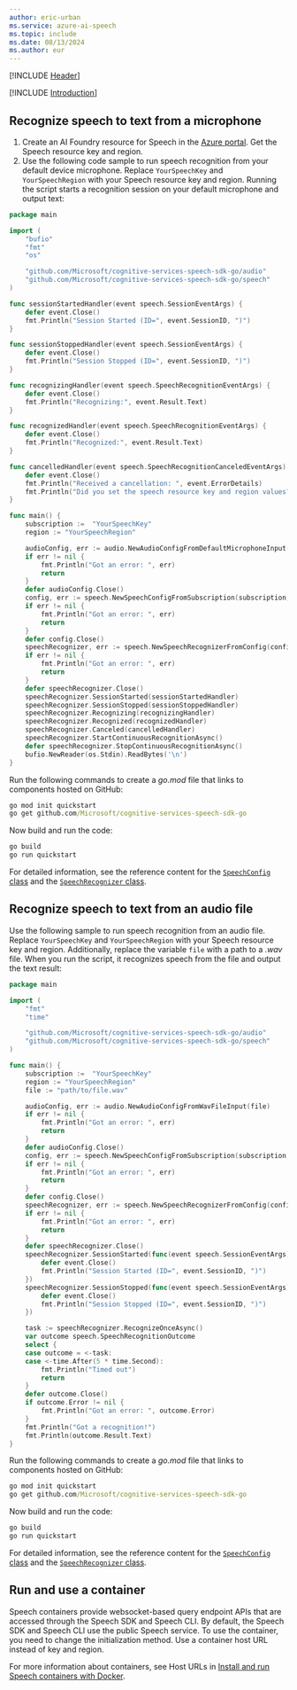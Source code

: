 ```yaml
---
author: eric-urban
ms.service: azure-ai-speech
ms.topic: include
ms.date: 08/13/2024
ms.author: eur
---
```


[!INCLUDE [Header](../../common/go.md)]

[!INCLUDE [Introduction](intro.md)]

## Recognize speech to text from a microphone

1. Create an AI Foundry resource for Speech in the [Azure portal](https://portal.azure.com/#create/Microsoft.CognitiveServicesAIFoundry). Get the Speech resource key and region.
1. Use the following code sample to run speech recognition from your default device microphone. Replace `YourSpeechKey` and `YourSpeechRegion` with your Speech resource key and region. Running the script starts a recognition session on your default microphone and output text:

```go
package main

import (
	"bufio"
	"fmt"
	"os"

	"github.com/Microsoft/cognitive-services-speech-sdk-go/audio"
	"github.com/Microsoft/cognitive-services-speech-sdk-go/speech"
)

func sessionStartedHandler(event speech.SessionEventArgs) {
	defer event.Close()
	fmt.Println("Session Started (ID=", event.SessionID, ")")
}

func sessionStoppedHandler(event speech.SessionEventArgs) {
	defer event.Close()
	fmt.Println("Session Stopped (ID=", event.SessionID, ")")
}

func recognizingHandler(event speech.SpeechRecognitionEventArgs) {
	defer event.Close()
	fmt.Println("Recognizing:", event.Result.Text)
}

func recognizedHandler(event speech.SpeechRecognitionEventArgs) {
	defer event.Close()
	fmt.Println("Recognized:", event.Result.Text)
}

func cancelledHandler(event speech.SpeechRecognitionCanceledEventArgs) {
	defer event.Close()
	fmt.Println("Received a cancellation: ", event.ErrorDetails)
	fmt.Println("Did you set the speech resource key and region values?")
}

func main() {
    subscription :=  "YourSpeechKey"
    region := "YourSpeechRegion"

	audioConfig, err := audio.NewAudioConfigFromDefaultMicrophoneInput()
	if err != nil {
		fmt.Println("Got an error: ", err)
		return
	}
	defer audioConfig.Close()
	config, err := speech.NewSpeechConfigFromSubscription(subscription, region)
	if err != nil {
		fmt.Println("Got an error: ", err)
		return
	}
	defer config.Close()
	speechRecognizer, err := speech.NewSpeechRecognizerFromConfig(config, audioConfig)
	if err != nil {
		fmt.Println("Got an error: ", err)
		return
	}
	defer speechRecognizer.Close()
	speechRecognizer.SessionStarted(sessionStartedHandler)
	speechRecognizer.SessionStopped(sessionStoppedHandler)
	speechRecognizer.Recognizing(recognizingHandler)
	speechRecognizer.Recognized(recognizedHandler)
	speechRecognizer.Canceled(cancelledHandler)
	speechRecognizer.StartContinuousRecognitionAsync()
	defer speechRecognizer.StopContinuousRecognitionAsync()
	bufio.NewReader(os.Stdin).ReadBytes('\n')
}
```

Run the following commands to create a *go.mod* file that links to components hosted on GitHub:

```cmd
go mod init quickstart
go get github.com/Microsoft/cognitive-services-speech-sdk-go
```

Now build and run the code:

```cmd
go build
go run quickstart
```

For detailed information, see the reference content for the [`SpeechConfig` class](https://pkg.go.dev/github.com/Microsoft/cognitive-services-speech-sdk-go@v1.15.0/speech#SpeechConfig) and the [`SpeechRecognizer` class](https://pkg.go.dev/github.com/Microsoft/cognitive-services-speech-sdk-go@v1.15.0/speech#SpeechRecognizer).

## Recognize speech to text from an audio file

Use the following sample to run speech recognition from an audio file. Replace `YourSpeechKey` and `YourSpeechRegion` with your Speech resource key and region. Additionally, replace the variable `file` with a path to a *.wav* file. When you run the script, it recognizes speech from the file and output the text result:

```go
package main

import (
	"fmt"
	"time"

	"github.com/Microsoft/cognitive-services-speech-sdk-go/audio"
	"github.com/Microsoft/cognitive-services-speech-sdk-go/speech"
)

func main() {
    subscription :=  "YourSpeechKey"
    region := "YourSpeechRegion"
    file := "path/to/file.wav"

	audioConfig, err := audio.NewAudioConfigFromWavFileInput(file)
	if err != nil {
		fmt.Println("Got an error: ", err)
		return
	}
	defer audioConfig.Close()
	config, err := speech.NewSpeechConfigFromSubscription(subscription, region)
	if err != nil {
		fmt.Println("Got an error: ", err)
		return
	}
	defer config.Close()
	speechRecognizer, err := speech.NewSpeechRecognizerFromConfig(config, audioConfig)
	if err != nil {
		fmt.Println("Got an error: ", err)
		return
	}
	defer speechRecognizer.Close()
	speechRecognizer.SessionStarted(func(event speech.SessionEventArgs) {
		defer event.Close()
		fmt.Println("Session Started (ID=", event.SessionID, ")")
	})
	speechRecognizer.SessionStopped(func(event speech.SessionEventArgs) {
		defer event.Close()
		fmt.Println("Session Stopped (ID=", event.SessionID, ")")
	})

	task := speechRecognizer.RecognizeOnceAsync()
	var outcome speech.SpeechRecognitionOutcome
	select {
	case outcome = <-task:
	case <-time.After(5 * time.Second):
		fmt.Println("Timed out")
		return
	}
	defer outcome.Close()
	if outcome.Error != nil {
		fmt.Println("Got an error: ", outcome.Error)
	}
	fmt.Println("Got a recognition!")
	fmt.Println(outcome.Result.Text)
}
```

Run the following commands to create a *go.mod* file that links to components hosted on GitHub:

```cmd
go mod init quickstart
go get github.com/Microsoft/cognitive-services-speech-sdk-go
```

Now build and run the code:

```cmd
go build
go run quickstart
```

For detailed information, see the reference content for the [`SpeechConfig` class](https://pkg.go.dev/github.com/Microsoft/cognitive-services-speech-sdk-go@v1.15.0/speech#SpeechConfig) and the [`SpeechRecognizer` class](https://pkg.go.dev/github.com/Microsoft/cognitive-services-speech-sdk-go@v1.15.0/speech#SpeechRecognizer).

## Run and use a container

Speech containers provide websocket-based query endpoint APIs that are accessed through the Speech SDK and Speech CLI. By default, the Speech SDK and Speech CLI use the public Speech service. To use the container, you need to change the initialization method. Use a container host URL instead of key and region.

For more information about containers, see Host URLs in [Install and run Speech containers with Docker](../../../speech-container-howto.md#host-urls).
